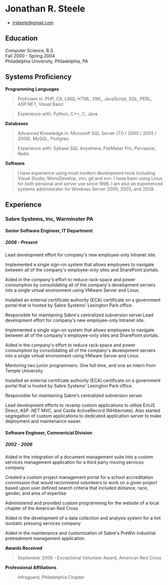 # Jonathan R. Steele

 * <jrsteele@gmail.com>


## Education

Computer Science, B.S.  
Fall 2000 - Spring 2004  
Philadelphia University, Philadelphia, PA

## Systems Proficiency

**Programming Languages**

 > Proficient in:  PHP, C#, LINQ, HTML, XML, JavaScript, SQL, PERL, ASP.NET, Visual Basic

 > Experience with: Python, C++, C, Java

**Databases**
 
 > Advanced Knowledge in: Microsoft SQL Server (7.0 / 2000 / 2005 / 2008), MySQL, Postgres

 > Experience with: Sybase SQL Anywhere, FileMaker Pro, Pervasive, Redis

**Software**

 > I have experience using most modern development tools including Visual Studio, MonoDevelop, vim, git and svn. I have been using Linux for both personal and server use since 1996. I am also an expierenced systems administrator for Windows Server 2000, 2003, and 2008. 

## Experience

### Sabre Systems, Inc, Warminster PA
#### Senior Software Engineer, IT Department
##### 2006 - Present

Lead development effort for company's new employee-only Intranet site.

Implemented a single sign-on system that allows employees to navigate between all of the company's employee-only sites and SharePoint portals.

Aided in the company's effort to reduce rack-space and power consumption by consolidating all of the company's development servers into a single virtual environment using VMware Server and Linux.

Installed an external certificate authority (ECA) certificate on a government portal that is hosted by Sabre Systems' Lexington Park office.

Responsible for maintaining Sabre's centralized subversion server.Lead development effort for company's new employee-only Intranet site.

Implemented a single sign-on system that allows employees to navigate between all of the company's employee-only sites and SharePoint portals.

Aided in the company's effort to reduce rack-space and power consumption by consolidating all of the company's development servers into a single virtual environment using VMware Server and Linux.

Mentoring two junior programmers. One full time, and one an intern from Temple University.

Installed an external certificate authority (ECA) certificate on a government portal that is hosted by Sabre Systems' Lexington Park office.

Responsible for maintaining Sabre's centralized subversion server.

Lead development efforts to revamp custom applications to utilize ExtJS Direct, ASP .NET MVC, and Castle ActiveRecord (NHibernate). Also started segregation of custom applications to dedicated application server to make deployment and maintenance easier.

#### Software Engineer, Commericial Division
##### 2002 - 2006

Aided in the integration of a document management suite into a custom services management application for a third party moving services company

Created a custom project management portal for a school accreditation commission that would recommend volunteers to work on a given project based upon user defined search criteria that included distance, race, gender, and area of expertise

Administered and provided custom programming for the website of a local chapter of the American Red Cross

Aided in the development of a data collection and analysis system for a hot isostatic pressing services company

Aided in the maintenance and customization of Sabre's PreWin industrial pretreatment management application

**Awards Received**

> September 2006 - Exceptional Volunteer Award, American Red Cross

**Professional Affiliations**

> Infraguard, Philadelphia Chapter
